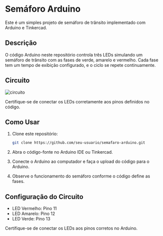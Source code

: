 # Semáforo Arduino

Este é um simples projeto de semáforo de trânsito implementado com Arduino e Tinkercad.

## Descrição

O código Arduino neste repositório controla três LEDs simulando um semáforo de trânsito com as fases de verde, amarelo e vermelho. Cada fase tem um tempo de exibição configurado, e o ciclo se repete continuamente.

## Circuito

![circuito](https://raw.githubusercontent.com/DevSntosx71/semafaro-arduino/main/circuitoSemafaro.png)

Certifique-se de conectar os LEDs corretamente aos pinos definidos no código.

## Como Usar

1. Clone este repositório:

   ```bash
   git clone https://github.com/seu-usuario/semafaro-arduino.git
   ```

2. Abra o código-fonte no Arduino IDE ou Tinkercad.

3. Conecte o Arduino ao computador e faça o upload do código para o Arduino.

4. Observe o funcionamento do semáforo conforme o código define as fases.

## Configuração do Circuito

- LED Vermelho: Pino 11
- LED Amarelo: Pino 12
- LED Verde: Pino 13

Certifique-se de conectar os LEDs aos pinos corretos no Arduino.

